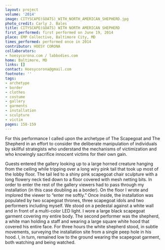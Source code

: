 ```yaml
---
layout: project
volume: '2014'
image: CITYSCAPE(GOATS)_WITH_NORTH_AMERICAN_SHEPHERD.jpg
photo_credit: Carly J. Bales
title: CITYSCAPE(GOATS) WITH NORTH AMERICAN SHEPHERD
first_performed: first performed on June 19, 2014
place: EMP Collective, Baltimore City, MD
times_performed: performed once in 2014
contributor: HOESY CORONA
collaborators:
- hoesycorona.com / labbodies.com
home: Baltimore, MD
links: []
contact: Hoesycorona@gmail.com
footnote: ''
tags:
- archetype
- border
- clothes
- costume
- gallery
- garments
- installation
- sculpture
- victim
pages: 158-159
---
```


For this performance I called upon the archetype of The Scapegoat and The Shepherd in an effort to consider the deliberate manipulation of individuals by skillful strategists who understand the mechanisms of victimization and who knowingly sacrifice innocent victims for their own gain.

Guests entered the gallery looking up to a large horned creature hanging from the ceiling while tripping over a long wiry pink tail that took up most of the lobby floor. The tail led to a shiny pink scapegoat chair sculpture with a long flowery neck tied down to a floor covered with mesh netting bits. In order to enter the rest of the gallery viewers had to pass through my installation (in this case doubling as a border). On the floor I wrote and implored the viewer to “enter me softly.” Once inside, the installation was populated by two scapegoat thrones, three scapegoat idols and two performers including myself. We stood on a pedestal against a white wall and in front of a multi-color LED light. I wore a large black scapegoat garment covering my entire body. The second performer was the shepherd, a white man holding a staff and wearing a large square white hood that covered his entire face. For three hours the white shepherd stood, in subtle movements, surveying the installation site from a single peep hole in his hood. I, in turn, remained low to the ground wearing the scapegoat garment, both watching and being watched.
